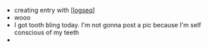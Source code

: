 - creating entry with [[logseq]]
- wooo
- I got tooth bling today. I'm not gonna post a pic because I'm self conscious of my teeth
-

[//begin]: # "Autogenerated link references for markdown compatibility"
[logseq]: ../pages/logseq.md "logseq"
[//end]: # "Autogenerated link references"